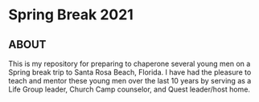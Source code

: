# Spring Break 2021

## ABOUT

This is my repository for preparing to chaperone several young men on a Spring break trip to Santa Rosa Beach, Florida. I have had the pleasure to teach and mentor these young men over the last 10 years by serving as a Life Group leader, Church Camp counselor, and Quest leader/host home.